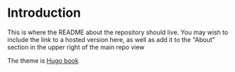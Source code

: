 # Introduction

This is where the README about the repository should live. You may wish to include the link to a hosted version here, as well as add it to the "About" section in the upper right of the main repo view

The theme is [Hugo book](https://github.com/alex-shpak/hugo-book)